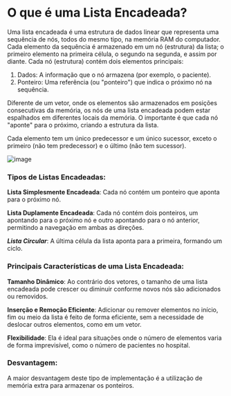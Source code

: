 
# O que é uma Lista Encadeada?

Uma lista encadeada é uma estrutura de dados linear que representa uma sequência de nós, todos do mesmo tipo, na memória RAM do computador. 
Cada elemento da sequência é armazenado em um nó (estrutura) da lista; o primeiro elemento na primeira célula, o segundo na segunda, e assim por diante.
Cada nó (estrutura) contém dois elementos principais:

1. Dados: A informação que o nó armazena (por exemplo, o paciente).
2. Ponteiro: Uma referência (ou "ponteiro") que indica o próximo nó na sequência.

Diferente de um vetor, onde os elementos são armazenados em posições consecutivas da memória, 
os nós de uma lista encadeada podem estar espalhados em diferentes locais da memória. 
O importante é que cada nó "aponte" para o próximo, criando a estrutura da lista.  

Cada elemento tem um único predecessor e um único sucessor, 
exceto o primeiro (não tem predecessor) e o último (não tem sucessor).

![image](https://github.com/user-attachments/assets/94eb72f2-9eb9-4572-96e0-35718221e16c)

### Tipos de Listas Encadeadas:
**Lista Simplesmente Encadeada**: Cada nó contém um ponteiro que aponta para o próximo nó.   
  
**Lista Duplamente Encadeada**: Cada nó contém dois ponteiros, um apontando para o próximo nó e outro apontando para o nó anterior, 
permitindo a navegação em ambas as direções.  

***Lista Circular***: A última célula da lista aponta para a primeira, formando um ciclo.   

### Principais Características de uma Lista Encadeada:
**Tamanho Dinâmico**: Ao contrário dos vetores, o tamanho de uma lista encadeada pode crescer ou diminuir conforme novos nós são adicionados ou removidos.  

**Inserção e Remoção Eficiente**: Adicionar ou remover elementos no início, fim ou meio da lista é feito de forma eficiente, sem a necessidade de deslocar outros elementos, como em um vetor.  

**Flexibilidade**: Ela é ideal para situações onde o número de elementos varia de forma imprevisível, como o número de pacientes no hospital.  

### Desvantagem:  

A maior desvantagem deste tipo de implementação é a utilização de memória extra para
armazenar os ponteiros.  



